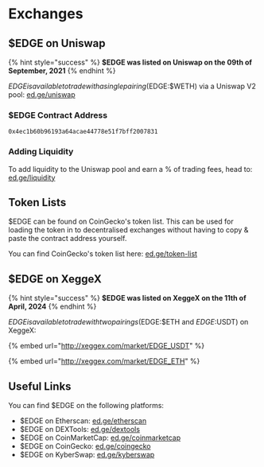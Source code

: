 # Exchanges

## $EDGE on Uniswap

{% hint style="success" %}
**$EDGE was listed on Uniswap on the 09th of September, 2021**
{% endhint %}

$EDGE is available to trade with a single pairing ($EDGE:$WETH) via a Uniswap V2 pool: [ed.ge/uniswap](https://ed.ge/uniswap)

### $EDGE Contract Address

`0x4ec1b60b96193a64acae44778e51f7bff2007831`

### Adding Liquidity

To add liquidity to the Uniswap pool and earn a % of trading fees, head to: [ed.ge/liquidity](https://ed.ge/liquidity)

## Token Lists

$EDGE can be found on CoinGecko's token list. This can be used for loading the token in to decentralised exchanges without having to copy & paste the contract address yourself.

You can find CoinGecko's token list here: [ed.ge/token-list](https://ed.ge/token-list)

## $EDGE on XeggeX

{% hint style="success" %}
**$EDGE was listed on XeggeX on the 11th of April, 2024**
{% endhint %}

$EDGE is available to trade with two pairings ($EDGE:$ETH and $EDGE:$USDT) on XeggeX:

{% embed url="http://xeggex.com/market/EDGE_USDT" %}

{% embed url="http://xeggex.com/market/EDGE_ETH" %}

## Useful Links

You can find $EDGE on the following platforms:

* $EDGE on Etherscan: [ed.ge/etherscan](https://ed.ge/etherscan)
* $EDGE on DEXTools: [ed.ge/dextools](https://ed.ge/dextools)
* $EDGE on CoinMarketCap: [ed.ge/coinmarketcap](https://ed.ge/coinmarketcap)
* $EDGE on CoinGecko: [ed.ge/coingecko](https://ed.ge/coingecko)
* $EDGE on KyberSwap: [ed.ge/kyberswap](https://ed.ge/kyberswap)
